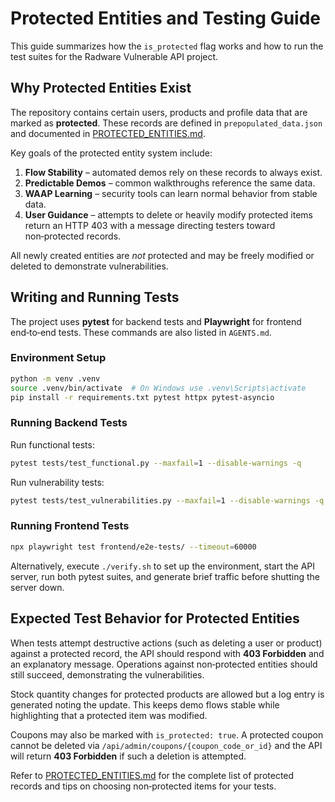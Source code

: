 # Protected Entities and Testing Guide

This guide summarizes how the `is_protected` flag works and how to run the test suites for the Radware Vulnerable API project.

## Why Protected Entities Exist

The repository contains certain users, products and profile data that are marked as **protected**. These records are defined in `prepopulated_data.json` and documented in [PROTECTED_ENTITIES.md](../PROTECTED_ENTITIES.md).

Key goals of the protected entity system include:

1. **Flow Stability** – automated demos rely on these records to always exist.
2. **Predictable Demos** – common walkthroughs reference the same data.
3. **WAAP Learning** – security tools can learn normal behavior from stable data.
4. **User Guidance** – attempts to delete or heavily modify protected items return an HTTP 403 with a message directing testers toward non‑protected records.

All newly created entities are *not* protected and may be freely modified or deleted to demonstrate vulnerabilities.

## Writing and Running Tests

The project uses **pytest** for backend tests and **Playwright** for frontend end‑to‑end tests. These commands are also listed in `AGENTS.md`.

### Environment Setup

```sh
python -m venv .venv
source .venv/bin/activate  # On Windows use .venv\Scripts\activate
pip install -r requirements.txt pytest httpx pytest-asyncio
```

### Running Backend Tests

Run functional tests:
```sh
pytest tests/test_functional.py --maxfail=1 --disable-warnings -q
```

Run vulnerability tests:
```sh
pytest tests/test_vulnerabilities.py --maxfail=1 --disable-warnings -q
```

### Running Frontend Tests

```sh
npx playwright test frontend/e2e-tests/ --timeout=60000
```

Alternatively, execute `./verify.sh` to set up the environment, start the API server, run both pytest suites, and generate brief traffic before shutting the server down.

## Expected Test Behavior for Protected Entities

When tests attempt destructive actions (such as deleting a user or product) against a protected record, the API should respond with **403 Forbidden** and an explanatory message. Operations against non‑protected entities should still succeed, demonstrating the vulnerabilities.

Stock quantity changes for protected products are allowed but a log entry is generated noting the update. This keeps demo flows stable while highlighting that a protected item was modified.

Coupons may also be marked with `is_protected: true`. A protected coupon cannot
be deleted via `/api/admin/coupons/{coupon_code_or_id}` and the API will return
**403 Forbidden** if such a deletion is attempted.

Refer to [PROTECTED_ENTITIES.md](../PROTECTED_ENTITIES.md) for the complete list of protected records and tips on choosing non‑protected items for your tests.
